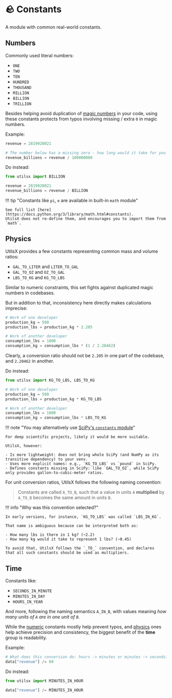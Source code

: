 # 🪨 Constants

A module with common real-world constants.

## Numbers

Commonly used literal numbers:

- `ONE`
- `TWO`
- `TEN`
- `HUNDRED`
- `THOUSAND`
- `MILLION`
- `BILLION`
- `TRILLION`

Besides helping avoid duplication of
[magic numbers](https://code-basics.com/languages/python/lessons/magic-numbers) in your code,
using these constants protects from typos involving missing / extra `0` in magic numbers.

Example:

``` py title="bad_practice.py"
revenue = 2819920021

# The number below has a missing zero - how long would it take for you to spot?
revenue_billions = revenue / 100000000
```

Do instead:

``` py title="good_practice.py"
from utilsx import BILLION

revenue = 2819920021
revenue_billions = revenue / BILLION
```

!!! tip "Constants like `pi`, `e` are available in built-in `math` module"

    See full list [here](https://docs.python.org/3/library/math.html#constants).
    UtilsX does not re-define them, and encourages you to import them from `math`.

## Physics

UtilsX provides a few constants representing common mass and volume ratios:

- `GAL_TO_LITER` and `LITER_TO_GAL`
- `GAL_TO_OZ` and `OZ_TO_GAL`
- `LBS_TO_KG` and `KG_TO_LBS`

Similar to numeric constraints, this set fights against duplicated magic numbers in codebases.

But in addition to that, inconsistency here directly makes calculations imprecise:

``` py title="bad_practice.py" hl_lines="3 7"
# Work of one developer
production_kg = 500
production_lbs = production_kg * 2.205

# Work of another developer
consumption_lbs = 1000
consumption_kg = consumption_lbs * (1 / 2.20462)
```

Clearly, a conversion ratio should not be `2.205` in one part of the codebase, and `2.20462` in another.

Do instead:

``` py title="good_practice.py"
from utilsx import KG_TO_LBS, LBS_TO_KG

# Work of one developer
production_kg = 500
production_lbs = production_kg * KG_TO_LBS

# Work of another developer
consumption_lbs = 1000
consumption_kg = consumption_lbs * LBS_TO_KG
```

!!! note "You may alternatively use [SciPy's `constants` module](https://docs.scipy.org/doc/scipy/reference/constants.html#)"

    For deep scientific projects, likely it would be more suitable.

    UtilsX, however:

    - Is more lightweight: does not bring whole SciPy (and NumPy as its transitive dependency) to your venv.
    - Uses more explicit names: e.g., `KG_TO_LBS` vs `pound` in SciPy.
    - Defines constants missing in SciPy: like `GAL_TO_OZ`, while SciPy only provides gallon-to-cubic-meter ratios.

For unit conversion ratios, UtilsX follows the following naming convention:

> Constants are called `A_TO_B`, such that a value in units `A`
> **multiplied** by `A_TO_B` becomes the same amount in units `B`.

!!! info "Why was this convention selected?"

    In early versions, for instance, `KG_TO_LBS` was called `LBS_IN_KG`.

    That name is ambiguous because can be interpreted both as:

    - How many lbs is there in 1 kg? (~2.2)
    - How many kg would it take to represent 1 lbs? (~0.45)

    To avoid that, UtilsX follows the `_TO_` convention, and declares
    that all such constants should be used as multipliers.

## Time

Constants like:

- `SECONDS_IN_MINUTE`
- `MINUTES_IN_DAY`
- `HOURS_IN_YEAR`

And more, following the naming semantics `A_IN_B`,
with values meaning _how many units of `A` are in one unit of `B`_.

While the [numeric](#numbers) constants mostly help prevent typos,
and [physics](#physics) ones help achieve precision and consistency,
the biggest benefit of the **time** group is readability.

Example:

``` py title="bad_practice.py"
# What does this conversion do: hours -> minutes or minutes -> seconds?
data["revenue"] /= 60
```

Do instead:

``` py title="good_practice.py"
from utilsx import MINUTES_IN_HOUR

data["revenue"] /= MINUTES_IN_HOUR
```
